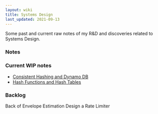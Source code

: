 ```yaml
---
layout: wiki
title: Systems Design
last_updated: 2021-09-13
---
```

Some past and current raw notes of my R&D and discoveries related to Systems Design.

### Notes

### Current WIP notes

* [Consistent Hashing and Dynamo DB](./consistent-hashing)
* [Hash Functions and Hash Tables](./hash-functions)

### Backlog

Back of Envelope Estimation
Design a Rate Limiter
